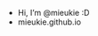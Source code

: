 - Hi, I’m @mieukie :D
- mieukie.github.io

<!---
mieukie/mieukie is a ✨ special ✨ repository because its `README.md` (this file) appears on your GitHub profile.
You can click the Preview link to take a look at your changes.
--->
